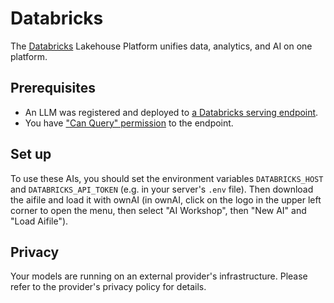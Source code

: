 # Databricks

The [Databricks](https://www.databricks.com/) Lakehouse Platform unifies data, analytics, and AI on one platform.

## Prerequisites

- An LLM was registered and deployed to [a Databricks serving endpoint](https://docs.databricks.com/machine-learning/model-serving/index.html).
- You have ["Can Query" permission](https://docs.databricks.com/security/auth-authz/access-control/serving-endpoint-acl.html) to the endpoint.

## Set up

To use these AIs, you should set the environment variables `DATABRICKS_HOST` and `DATABRICKS_API_TOKEN` (e.g. in your server's `.env` file).
Then download the aifile and load it with ownAI (in ownAI, click on the logo in the upper left corner to open the menu, then select "AI Workshop", then "New AI" and "Load Aifile").

## Privacy

Your models are running on an external provider's infrastructure. Please refer to the provider's privacy policy for details.
